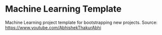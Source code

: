 # Machine Learning Template

Machine Learning project template for bootstrapping new projects. Source: https://www.youtube.com/AbhishekThakurAbhi
